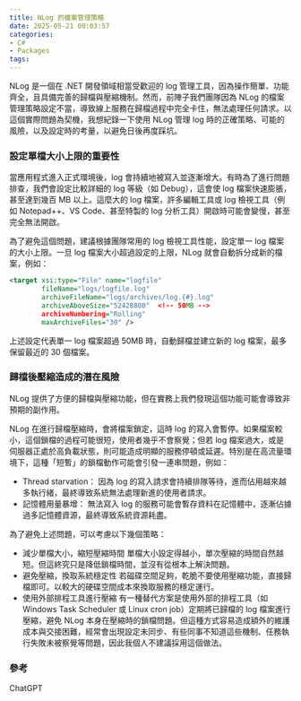 ```yaml
---
title: NLog 的檔案管理策略
date: 2025-05-21 00:03:57
categories:
- C#
- Packages
tags:
---
```


NLog 是一個在 .NET 開發領域相當受歡迎的 log 管理工具，因為操作簡單、功能齊全，且具備完善的歸檔與壓縮機制。然而，前陣子我們團隊因為 NLog 的檔案管理策略設定不當，導致線上服務在歸檔過程中完全卡住，無法處理任何請求。以這個實際問題為契機，我想紀錄一下使用 NLog 管理 log 時的正確策略、可能的風險，以及設定時的考量，以避免日後再度踩坑。  

<!--more-->

### 設定單檔大小上限的重要性
當應用程式進入正式環境後，log 會持續地被寫入並逐漸增大。有時為了進行問題排查，我們會設定比較詳細的 log 等級（如 Debug），這會使 log 檔案快速膨脹，甚至達到幾百 MB 以上。這麼大的 log 檔案，許多編輯工具或 log 檢視工具（例如 Notepad++、VS Code、甚至特製的 log 分析工具）開啟時可能會變慢，甚至完全無法開啟。

為了避免這個問題，建議根據團隊常用的 log 檢視工具性能，設定單一 log 檔案的大小上限。一旦 log 檔案大小超過設定的上限，NLog 就會自動拆分成新的檔案，例如：

``` xml
<target xsi:type="File" name="logfile"
        fileName="logs/logfile.log"
        archiveFileName="logs/archives/log.{#}.log"
        archiveAboveSize="52428800"  <!-- 50MB -->
        archiveNumbering="Rolling"
        maxArchiveFiles="30" />
```
上述設定代表單一 log 檔案超過 50MB 時，自動歸檔並建立新的 log 檔案，最多保留最近的 30 個檔案。  

### 歸檔後壓縮造成的潛在風險
NLog 提供了方便的歸檔與壓縮功能，但在實務上我們發現這個功能可能會導致非預期的副作用。  

NLog 在進行歸檔壓縮時，會將檔案鎖定，這時 log 的寫入會暫停。如果檔案較小，這個鎖檔的過程可能很短，使用者幾乎不會察覺；但若 log 檔案過大，或是伺服器正處於高負載狀態，則可能造成明顯的服務停頓或延遲。特別是在高流量環境下，這種「短暫」的鎖檔動作可能會引發一連串問題，例如：
+ Thread starvation：
  因為 log 的寫入請求會持續排隊等待，進而佔用越來越多執行緒，最終導致系統無法處理新進的使用者請求。  
+ 記憶體用量暴增：
  無法寫入 log 的服務可能會暫存資料在記憶體中，逐漸佔據過多記憶體資源，最終導致系統資源耗盡。

為了避免上述問題，可以考慮以下幾個策略：
+ 減少單檔大小，縮短壓縮時間
  單檔大小設定得越小，單次壓縮的時間自然越短。但這終究只是降低鎖檔時間，並沒有從根本上解決問題。  
+ 避免壓縮，換取系統穩定性
  若磁碟空間足夠，乾脆不要使用壓縮功能，直接歸檔即可。以較大的硬碟空間成本來換取服務的穩定運行。
+ 使用外部排程工具進行壓縮
  有一種替代方案是使用外部的排程工具（如 Windows Task Scheduler 或 Linux cron job）定期將已歸檔的 log 檔案進行壓縮，避免 NLog 本身在壓縮時的鎖檔問題。但這種方式容易造成額外的維護成本與交接困難，經常會出現設定未同步、有些同事不知道這些機制、任務執行失敗未被察覺等問題，因此我個人不建議採用這個做法。

### 參考
ChatGPT